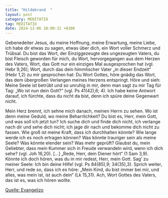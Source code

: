 ```yaml
---
title: "Hildebrand  "
layout: post
category: MEDITATIO
tag: MEDITATIO
date: 2024-12-06 10:00:31 +0100
---
```

 Gebenedeiter Jesus, du meine Hoffnung, meine Erwartung, meine Liebe, ich habe dir etwas zu sagen, etwas über dich, ein Wort voller Schmerz und Trübsal. Du bist das Wort, der Einziggezeugte des ungezeugten Vaters, du bist Fleisch geworden für mich, du Wort, hervorgegangen aus dem Herzen des Vaters, Wort, das Gott nur ein einziges Mal ausgesprochen hat (vgl.<!--more--> Hebr 9,26); Wort, durch das dein himmlischer Vater „in dieser Endzeit“ (Hebr 1,2) zu mir gesprochen hat: Du Wort Gottes, höre gnädig das Wort, das dem übergroßen Verlangen meines Herzens entspringt. Höre und sieh: Meine Seele ist betrübt und so unruhig in mir, denn man sagt zu mir Tag für Tag: „Wo ist nun dein Gott?“ (vgl. Ps 41(42),6; 4). Ich habe keine Antwort darauf, ich fürchte, dass du nicht da bist, denn ich spüre deine Gegenwart nicht.
 
Mein Herz brennt, ich sehne mich danach, meinen Herrn zu sehen. Wo ist denn meine Geduld, wo meine Beharrlichkeit? Du bist es, Herr, mein Gott, und was soll ich jetzt tun? Ich suche dich und finde dich nicht, ich verlange nach dir und sehe dich nicht; ich jage dir nach und bekomme dich nicht zu fassen. Wie groß ist meine Kraft, dass ich durchhalten könnte? Wie lange werde ich es noch ertragen können? Was könnte trauriger sein als meine Seele? Was könnte elender sein? Was mehr geprüft? Glaubst du, mein Geliebter, dass mein Kummer sich in Freude verwandeln wird, wenn ich dich sehe? (vgl. Joh 16,20). [...] „Rede, Herr, dein Diener hört“ (1 Sam 3,9). Könnte ich doch hören, was du in mir redest, Herr, mein Gott. Sag’ zu meiner Seele: Ich bin deine Hilfe! (vgl. Ps 84(85),9; 34(35),3). Sprich weiter, Herr, und rede so, dass ich es höre: „Mein Kind, du bist immer bei mir, und alles, was mein ist, ist auch dein“ (Lk 15,31). Ach, Wort Gottes des Vaters, das ist es, was ich hören wollte. 
 
 

[Quelle: Evangelizo](https://evangeliumtagfuertag.org/DE/gospel)